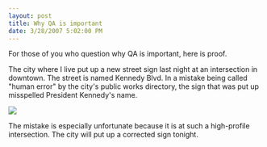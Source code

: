 ```yaml
---
layout: post
title: Why QA is important
date: 3/28/2007 5:02:00 PM
---
```


For those of you who question why QA is important, here is proof.

The city where I live put up a new street sign last night at an intersection in downtown. The street is named Kennedy Blvd. In a mistake being called "human error" by the city's public works directory, the sign that was put up misspelled President Kennedy's name.

![](http://gwb.blob.core.windows.net/sdorman/5006/o_1603459.jpg)

The mistake is especially unfortunate because it is at such a high-profile intersection. The city will put up a corrected sign tonight. <br>
